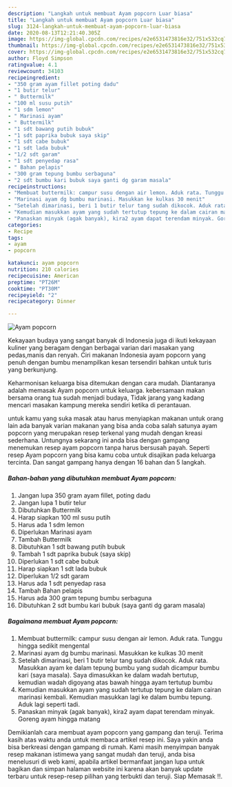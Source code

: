 ```yaml
---
description: "Langkah untuk membuat Ayam popcorn Luar biasa"
title: "Langkah untuk membuat Ayam popcorn Luar biasa"
slug: 3124-langkah-untuk-membuat-ayam-popcorn-luar-biasa
date: 2020-08-13T12:21:40.305Z
image: https://img-global.cpcdn.com/recipes/e2e6531473816e32/751x532cq70/ayam-popcorn-foto-resep-utama.jpg
thumbnail: https://img-global.cpcdn.com/recipes/e2e6531473816e32/751x532cq70/ayam-popcorn-foto-resep-utama.jpg
cover: https://img-global.cpcdn.com/recipes/e2e6531473816e32/751x532cq70/ayam-popcorn-foto-resep-utama.jpg
author: Floyd Simpson
ratingvalue: 4.1
reviewcount: 34103
recipeingredient:
- "350 gram ayam fillet poting dadu"
- "1 butir telur"
- " Buttermilk"
- "100 ml susu putih"
- "1 sdm lemon"
- " Marinasi ayam"
- " Buttermilk"
- "1 sdt bawang putih bubuk"
- "1 sdt paprika bubuk saya skip"
- "1 sdt cabe bubuk"
- "1 sdt lada bubuk"
- "1/2 sdt garam"
- "1 sdt penyedap rasa"
- " Bahan pelapis"
- "300 gram tepung bumbu serbaguna"
- "2 sdt bumbu kari bubuk saya ganti dg garam masala"
recipeinstructions:
- "Membuat buttermilk: campur susu dengan air lemon. Aduk rata. Tunggu hingga sedikit mengental"
- "Marinasi ayam dg bumbu marinasi. Masukkan ke kulkas 30 menit"
- "Setelah dimarinasi, beri 1 butir telur tang sudah dikocok. Aduk rata. Masukkan ayam ke dalam tepung bumbu yang sudah dicampur bumbu kari (saya masala). Saya dimasukkan ke dalam wadah bertutup, kemudian wadah digoyang atas bawah hingga ayam tertutup bumbu"
- "Kemudian masukkan ayam yang sudah tertutup tepung ke dalam cairan marinasi kembali. Kemudian masukkan lagi ke dalam bumbu tepung. Aduk lagi seperti tadi."
- "Panaskan minyak (agak banyak), kira2 ayam dapat terendam minyak. Goreng ayam hingga matang"
categories:
- Recipe
tags:
- ayam
- popcorn

katakunci: ayam popcorn 
nutrition: 210 calories
recipecuisine: American
preptime: "PT26M"
cooktime: "PT30M"
recipeyield: "2"
recipecategory: Dinner

---
```



![Ayam popcorn](https://img-global.cpcdn.com/recipes/e2e6531473816e32/751x532cq70/ayam-popcorn-foto-resep-utama.jpg)

Kekayaan budaya yang sangat banyak di Indonesia juga di ikuti kekayaan kuliner yang beragam dengan berbagai varian dari masakan yang pedas,manis dan renyah. Ciri makanan Indonesia ayam popcorn yang penuh dengan bumbu menampilkan kesan tersendiri bahkan untuk turis yang berkunjung.




Keharmonisan keluarga bisa ditemukan dengan cara mudah. Diantaranya adalah memasak Ayam popcorn untuk keluarga. kebersamaan makan bersama orang tua sudah menjadi budaya, Tidak jarang yang kadang mencari masakan kampung mereka sendiri ketika di perantauan.

untuk kamu yang suka masak atau harus menyiapkan makanan untuk orang lain ada banyak varian makanan yang bisa anda coba salah satunya ayam popcorn yang merupakan resep terkenal yang mudah dengan kreasi sederhana. Untungnya sekarang ini anda bisa dengan gampang menemukan resep ayam popcorn tanpa harus bersusah payah.
Seperti resep Ayam popcorn yang bisa kamu coba untuk disajikan pada keluarga tercinta. Dan sangat gampang hanya dengan 16 bahan dan 5 langkah.


<!--inarticleads1-->

##### Bahan-bahan yang dibutuhkan membuat Ayam popcorn:

1. Jangan lupa 350 gram ayam fillet, poting dadu
1. Jangan lupa 1 butir telur
1. Dibutuhkan  Buttermilk
1. Harap siapkan 100 ml susu putih
1. Harus ada 1 sdm lemon
1. Diperlukan  Marinasi ayam
1. Tambah  Buttermilk
1. Dibutuhkan 1 sdt bawang putih bubuk
1. Tambah 1 sdt paprika bubuk (saya skip)
1. Diperlukan 1 sdt cabe bubuk
1. Harap siapkan 1 sdt lada bubuk
1. Diperlukan 1/2 sdt garam
1. Harus ada 1 sdt penyedap rasa
1. Tambah  Bahan pelapis
1. Harus ada 300 gram tepung bumbu serbaguna
1. Dibutuhkan 2 sdt bumbu kari bubuk (saya ganti dg garam masala)




<!--inarticleads2-->

##### Bagaimana membuat  Ayam popcorn:

1. Membuat buttermilk: campur susu dengan air lemon. Aduk rata. Tunggu hingga sedikit mengental
1. Marinasi ayam dg bumbu marinasi. Masukkan ke kulkas 30 menit
1. Setelah dimarinasi, beri 1 butir telur tang sudah dikocok. Aduk rata. Masukkan ayam ke dalam tepung bumbu yang sudah dicampur bumbu kari (saya masala). Saya dimasukkan ke dalam wadah bertutup, kemudian wadah digoyang atas bawah hingga ayam tertutup bumbu
1. Kemudian masukkan ayam yang sudah tertutup tepung ke dalam cairan marinasi kembali. Kemudian masukkan lagi ke dalam bumbu tepung. Aduk lagi seperti tadi.
1. Panaskan minyak (agak banyak), kira2 ayam dapat terendam minyak. Goreng ayam hingga matang




Demikianlah cara membuat ayam popcorn yang gampang dan teruji. Terima kasih atas waktu anda untuk membaca artikel resep ini. Saya yakin anda bisa berkreasi dengan gampang di rumah. Kami masih menyimpan banyak resep makanan istimewa yang sangat mudah dan teruji, anda bisa menelusuri di web kami, apabila artikel bermanfaat jangan lupa untuk bagikan dan simpan halaman website ini karena akan banyak update terbaru untuk resep-resep pilihan yang terbukti dan teruji. Siap Memasak !!. 
